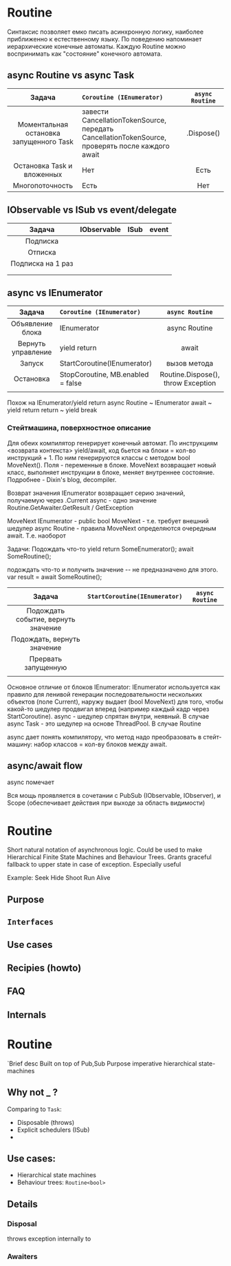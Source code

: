 # Routine

 Синтаксис позволяет емко писать асинхронную логику, наиболее приближенно к естественному языку. По поведению напоминает иерархические конечные автоматы. Каждую Routine можно воспринимать как "состояние" конечного автомата.

## async Routine vs async Task
| Задача     | `Coroutine (IEnumerator)`   | `async Routine`  |
| :-----------------------: |:-------------| :-----:|
| Моментальная остановка запущенного Task | завести CancellationTokenSource, передать CancellationTokenSource, проверять после каждого await <IsCompleted> | .Dispose() |
| Остановка Task и вложенных | Нет | Есть |
| Многопоточность | Есть | Нет |

## IObservable vs ISub vs event/delegate
| Задача     | IObservable | ISub | event |
| :-----------------------: |:-------------| :---:| :-----:|
| Подписка |  |  |
| Отписка |  |  |
| Подписка на 1 раз |  |  |
|  |  |  |
|  |  |  |


## async vs IEnumerator
| Задача     | `Coroutine (IEnumerator)`   | `async Routine`  |
| :-----------------------: |:-------------| :-----:|
| Объявление блока | IEnumerator | async Routine |
| Вернуть управление | yield return | await |
| Запуск | StartCoroutine(IEnumerator) | вызов метода |
| Остановка | StopCoroutine, MB.enabled = false | Routine.Dispose(), throw Exception |
|  |  |  |


Похож на IEnumerator/yield return
async Routine ~ IEnumerator
await ~ yield return
return ~ yield break

### Стейтмашина, поверхностное описание
Для обеих компилятор генерирует конечный автомат. По инструкциям <возврата контекста> yield/await, код бьется на блоки = кол-во инструкций + 1. По ним генерируются классы с методом bool MoveNext(). Поля - переменные в блоке. MoveNext возвращает новый класс, выполняет инструкции в блоке, меняет внутреннее состояние.
Подробнее - Dixin's blog, decompiler.

Возврат значения
IEnumerator возвращает серию значений, получаемую через .Current
async - одно значение Routine.GetAwaiter.GetResult / GetException

MoveNext
IEnumerator - public bool MoveNext - т.е. требует внешний шедулер
async Routine - правила MoveNext определяются очередным await. Т.е. наоборот

Задачи:
Подождать что-то
yield return SomeEnumerator();
await SomeRoutine();

подождать что-то и получить значение
-- не предназначено для этого. 
var result = await SomeRoutine();

| Задача     | `StartCoroutine(IEnumerator)`   | `async Routine`  |
| :-----------------------: |:-------------| :-----:|
| Подождать событие, вернуть значение|  | |
| Подождать, вернуть значение |  |  |
| Прервать запущенную |  |  |
|  |  |  |

Основное отличие от блоков IEnumerator: IEnumerator используется как правило для ленивой генерации последовательности нескольких объектов (поле Current), наружу выдает (bool MoveNext) для того, чтобы какой-то шедулер продвигал вперед (например каждый кадр через StartCoroutine).
async - шедулер спрятан внутри, неявный. В случае async Task - это шедулер на основе ThreadPool. В случае Routine 

 async дает понять компилятору, что метод надо преобразовать в стейт-машину: набор классов = кол-ву блоков между await.  

 ## async/await flow

async помечает


 Вся мощь проявляется в сочетании с PubSub (IObservable, IObserver), и Scope (обеспечивает действия при выходе за область видимости)



# Routine

Short natural notation of asynchronous logic. Could be used to make Hierarchical Finite State Machines and Behaviour Trees. Grants graceful fallback to upper state in case of exception. 
Especially useful


Example:
Seek
Hide
Shoot
Run
Alive

## Purpose


## `Interfaces`
## Use cases
## Recipies (howto)
## FAQ
## Internals

# Routine

`Brief desc
Built on top of Pub,Sub
Purpose
imperative hierarchical state-machines

## Why not _ ?
Comparing to `Task`:
* Disposable (throws)
* Explicit schedulers (ISub)
* 

## Use cases:
* Hierarchical state machines
* Behaviour trees: `Routine<bool>`


## Details
### Disposal
throws exception internally to 

### Awaiters
